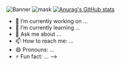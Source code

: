 ![Banner](https://user-images.githubusercontent.com/57669649/219815039-7833e8fe-ad5a-4911-bf11-74393a5cace4.png)
![mask](https://user-images.githubusercontent.com/57669649/219820218-9d3ca421-0bd6-4ed3-a5d6-a11a897a8051.png)
[![Anurag's GitHub stats](https://github-readme-stats.vercel.app/api?username=suviun&show_icons=true&theme=radical)](https://github.com/anuraghazra/github-readme-stats)

- 🔭 I’m currently working on ...
- 🌱 I’m currently learning ...
- 💬 Ask me about ...
- 📫 How to reach me: ...
- 😄 Pronouns: ...
- ⚡ Fun fact: ...
-->
